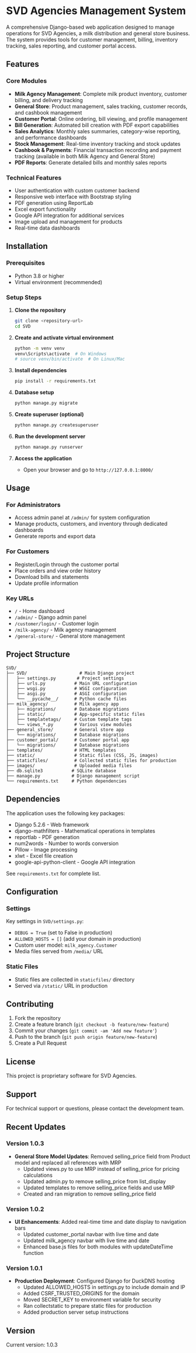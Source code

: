 # SVD Agencies Management System

A comprehensive Django-based web application designed to manage operations for SVD Agencies, a milk distribution and general store business. The system provides tools for customer management, billing, inventory tracking, sales reporting, and customer portal access.

## Features

### Core Modules
- **Milk Agency Management**: Complete milk product inventory, customer billing, and delivery tracking
- **General Store**: Product management, sales tracking, customer records, and cashbook management
- **Customer Portal**: Online ordering, bill viewing, and profile management
- **Bill Generation**: Automated bill creation with PDF export capabilities
- **Sales Analytics**: Monthly sales summaries, category-wise reporting, and performance dashboards
- **Stock Management**: Real-time inventory tracking and stock updates
- **Cashbook & Payments**: Financial transaction recording and payment tracking (available in both Milk Agency and General Store)
- **PDF Reports**: Generate detailed bills and monthly sales reports

### Technical Features
- User authentication with custom customer backend
- Responsive web interface with Bootstrap styling
- PDF generation using ReportLab
- Excel export functionality
- Google API integration for additional services
- Image upload and management for products
- Real-time data dashboards

## Installation

### Prerequisites
- Python 3.8 or higher
- Virtual environment (recommended)

### Setup Steps

1. **Clone the repository**
   ```bash
   git clone <repository-url>
   cd SVD
   ```

2. **Create and activate virtual environment**
   ```bash
   python -m venv venv
   venv\Scripts\activate  # On Windows
   # source venv/bin/activate  # On Linux/Mac
   ```

3. **Install dependencies**
   ```bash
   pip install -r requirements.txt
   ```

4. **Database setup**
   ```bash
   python manage.py migrate
   ```

5. **Create superuser (optional)**
   ```bash
   python manage.py createsuperuser
   ```

6. **Run the development server**
   ```bash
   python manage.py runserver
   ```

7. **Access the application**
   - Open your browser and go to `http://127.0.0.1:8000/`

## Usage

### For Administrators
- Access admin panel at `/admin/` for system configuration
- Manage products, customers, and inventory through dedicated dashboards
- Generate reports and export data

### For Customers
- Register/Login through the customer portal
- Place orders and view order history
- Download bills and statements
- Update profile information

### Key URLs
- `/` - Home dashboard
- `/admin/` - Django admin panel
- `/customer/login/` - Customer login
- `/milk-agency/` - Milk agency management
- `/general-store/` - General store management

## Project Structure

```
SVD/
├── SVD/                    # Main Django project
│   ├── settings.py        # Project settings
│   ├── urls.py           # Main URL configuration
│   ├── wsgi.py           # WSGI configuration
│   ├── asgi.py           # ASGI configuration
│   └── __pycache__/      # Python cache files
├── milk_agency/          # Milk agency app
│   ├── migrations/       # Database migrations
│   ├── static/           # App-specific static files
│   ├── templatetags/     # Custom template tags
│   └── views_*.py        # Various view modules
├── general_store/        # General store app
│   └── migrations/       # Database migrations
├── customer_portal/      # Customer portal app
│   └── migrations/       # Database migrations
├── templates/            # HTML templates
├── static/               # Static files (CSS, JS, images)
├── staticfiles/          # Collected static files for production
├── images/               # Uploaded media files
├── db.sqlite3           # SQLite database
├── manage.py            # Django management script
└── requirements.txt     # Python dependencies
```

## Dependencies

The application uses the following key packages:
- Django 5.2.6 - Web framework
- django-mathfilters - Mathematical operations in templates
- reportlab - PDF generation
- num2words - Number to words conversion
- Pillow - Image processing
- xlwt - Excel file creation
- google-api-python-client - Google API integration

See `requirements.txt` for complete list.

## Configuration

### Settings
Key settings in `SVD/settings.py`:
- `DEBUG = True` (set to False in production)
- `ALLOWED_HOSTS = []` (add your domain in production)
- Custom user model: `milk_agency.Customer`
- Media files served from `/media/` URL

### Static Files
- Static files are collected in `staticfiles/` directory
- Served via `/static/` URL in production

## Contributing

1. Fork the repository
2. Create a feature branch (`git checkout -b feature/new-feature`)
3. Commit your changes (`git commit -am 'Add new feature'`)
4. Push to the branch (`git push origin feature/new-feature`)
5. Create a Pull Request

## License

This project is proprietary software for SVD Agencies.

## Support

For technical support or questions, please contact the development team.

## Recent Updates

### Version 1.0.3
- **General Store Model Updates**: Removed selling_price field from Product model and replaced all references with MRP
  - Updated views.py to use MRP instead of selling_price for pricing calculations
  - Updated admin.py to remove selling_price from list_display
  - Updated templates to remove selling_price fields and use MRP
  - Created and ran migration to remove selling_price field

### Version 1.0.2
- **UI Enhancements**: Added real-time time and date display to navigation bars
  - Updated customer_portal navbar with live time and date
  - Updated milk_agency navbar with live time and date
  - Enhanced base.js files for both modules with updateDateTime function

### Version 1.0.1
- **Production Deployment**: Configured Django for DuckDNS hosting
  - Updated ALLOWED_HOSTS in settings.py to include domain and IP
  - Added CSRF_TRUSTED_ORIGINS for the domain
  - Moved SECRET_KEY to environment variable for security
  - Ran collectstatic to prepare static files for production
  - Added production server setup instructions

## Version

Current version: 1.0.3
